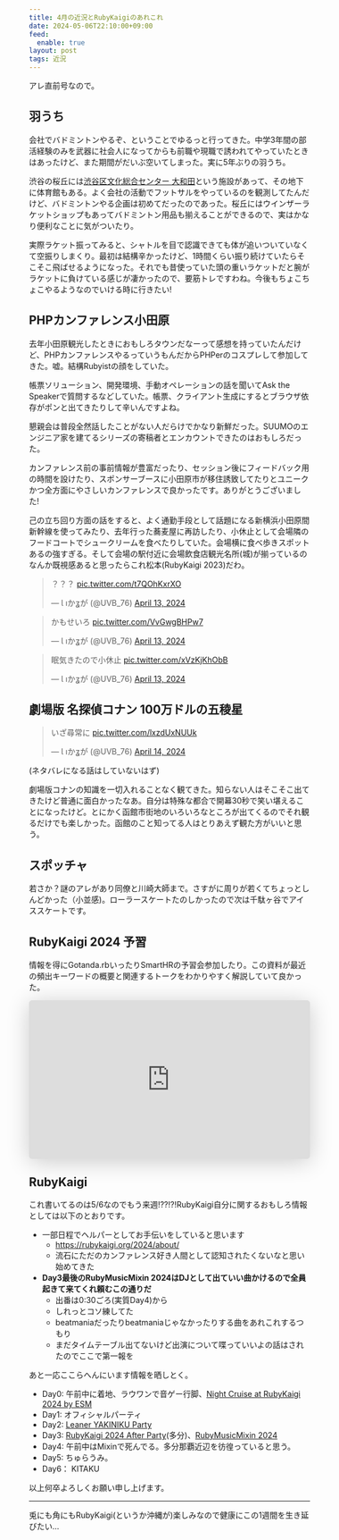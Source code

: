 ```yaml
---
title: 4月の近況とRubyKaigiのあれこれ
date: 2024-05-06T22:10:00+09:00
feed:
  enable: true
layout: post
tags: 近況
---
```


アレ直前号なので。

## 羽うち

会社でバドミントンやるぞ、ということでゆるっと行ってきた。中学3年間の部活経験のみを武器に社会人になってからも前職や現職で誘われてやっていたときはあったけど、また期間がだいぶ空いてしまった。実に5年ぶりの羽うち。

渋谷の桜丘には[渋谷区文化総合センター 大和田](https://shibu-cul.jp/)という施設があって、その地下に体育館もある。よく会社の活動でフットサルをやっているのを観測してたんだけど、バドミントンやる企画は初めてだったのであった。桜丘にはウインザーラケットショップもあってバドミントン用品も揃えることができるので、実はかなり便利なことに気がついたり。

実際ラケット振ってみると、シャトルを目で認識できても体が追いついていなくて空振りしまくり。最初は結構辛かったけど、1時間くらい振り続けていたらそこそこ飛ばせるようになった。それでも昔使っていた頭の重いラケットだと腕がラケットに負けている感じが凄かったので、要筋トレですわね。今後もちょこちょこやるようなのでいける時に行きたい!


##  PHPカンファレンス小田原

去年小田原観光したときにおもしろタウンだなーって感想を持っていたんだけど、PHPカンファレンスやるっていうもんだからPHPerのコスプレして参加してきた。嘘。結構Rubyistの顔をしていた。

帳票ソリューション、開発環境、手動オペレーションの話を聞いてAsk the Speakerで質問するなどしていた。帳票、クライアント生成にするとブラウザ依存がポンと出てきたりして辛いんですよね。

懇親会は普段全然話したことがない人だらけでかなり新鮮だった。SUUMOのエンジニア家を建てるシリーズの寄稿者とエンカウントできたのはおもしろだった。

カンファレンス前の事前情報が豊富だったり、セッション後にフィードバック用の時間を設けたり、スポンサーブースに小田原市が移住誘致してたりとユニークかつ全方面にやさしいカンファレンスで良かったです。ありがとうございました!

己の立ち回り方面の話をすると、よく通勤手段として話題になる新横浜小田原間新幹線を使ってみたり、去年行った蕎麦屋に再訪したり、小休止として会場隣のフードコートでシュークリームを食べたりしていた。会場横に食べ歩きスポットあるの強すぎる。そして会場の駅付近に会場飲食店観光名所(城)が揃っているのなんか既視感あると思ったらこれ松本(RubyKaigi 2023)だわ。

<blockquote class="twitter-tweet"><p lang="zxx" dir="ltr">？？？ <a href="https://t.co/t7QOhKxrXO">pic.twitter.com/t7QOhKxrXO</a></p>&mdash; Ɩ ıかʓが (@UVB_76) <a href="https://twitter.com/UVB_76/status/1778951223586230348?ref_src=twsrc%5Etfw">April 13, 2024</a></blockquote> <script async src="https://platform.twitter.com/widgets.js" charset="utf-8"></script>

<blockquote class="twitter-tweet"><p lang="ja" dir="ltr">かもせいろ <a href="https://t.co/VvGwgBHPw7">pic.twitter.com/VvGwgBHPw7</a></p>&mdash; Ɩ ıかʓが (@UVB_76) <a href="https://twitter.com/UVB_76/status/1779012381701537811?ref_src=twsrc%5Etfw">April 13, 2024</a></blockquote> <script async src="https://platform.twitter.com/widgets.js" charset="utf-8"></script>

<blockquote class="twitter-tweet"><p lang="ja" dir="ltr">眠気きたので小休止 <a href="https://t.co/xVzKjKhObB">pic.twitter.com/xVzKjKhObB</a></p>&mdash; Ɩ ıかʓが (@UVB_76) <a href="https://twitter.com/UVB_76/status/1779028321889849675?ref_src=twsrc%5Etfw">April 13, 2024</a></blockquote> <script async src="https://platform.twitter.com/widgets.js" charset="utf-8"></script>

## 劇場版 名探偵コナン 100万ドルの五稜星

<blockquote class="twitter-tweet"><p lang="ja" dir="ltr">いざ尋常に <a href="https://t.co/lxzdUxNUUk">pic.twitter.com/lxzdUxNUUk</a></p>&mdash; Ɩ ıかʓが (@UVB_76) <a href="https://twitter.com/UVB_76/status/1779430367046582506?ref_src=twsrc%5Etfw">April 14, 2024</a></blockquote> <script async src="https://platform.twitter.com/widgets.js" charset="utf-8"></script>

(ネタバレになる話はしていないはず)

劇場版コナンの知識を一切入れることなく観てきた。知らない人はそこそこ出てきたけど普通に面白かったなあ。自分は特殊な都合で開幕30秒で笑い堪えることになったけど。とにかく函館市街地のいろいろなところが出てくるのでそれ観るだけでも楽しかった。函館のこと知ってる人はとりあえず観た方がいいと思う。

## スポッチャ

若さか？謎のアレがあり同僚と川崎大師まで。さすがに周りが若くてちょっとしんどかった（小並感)。ローラースケートたのしかったので次は千駄ヶ谷でアイススケートです。

## RubyKaigi 2024 予習

情報を得にGotanda.rbいったりSmartHRの予習会参加したり。この資料が最近の頻出キーワードの概要と関連するトークをわかりやすく解説していて良かった。

<iframe class="speakerdeck-iframe" frameborder="0" src="https://speakerdeck.com/player/5dc6145a532c4a0e9404ee394f07c808" title="ふつうのWebサービス開発者がRubyKaigiを楽しむためのRubyの知識 " allowfullscreen="true" style="border: 0px; background: padding-box padding-box rgba(0, 0, 0, 0.1); margin: 0px; padding: 0px; border-radius: 6px; box-shadow: rgba(0, 0, 0, 0.2) 0px 5px 40px; width: 100%; height: auto; aspect-ratio: 560 / 315;" data-ratio="1.7777777777777777"></iframe>

## RubyKaigi

これ書いてるのは5/6なのでもう来週!??!?!RubyKaigi自分に関するおもしろ情報としては以下のとおりです。

- 一部日程でヘルパーとしてお手伝いをしていると思います
  - https://rubykaigi.org/2024/about/
  - 流石にただのカンファレンス好き人間として認知されたくないなと思い始めてきた
- **Day3最後のRubyMusicMixin 2024はDJとして出ていい曲かけるので全員起きて来てくれ頼むこの通りだ**
  - 出番は0:30ごろ(実質Day4)から
  - しれっとコソ練してた
  - beatmaniaだったりbeatmaniaじゃなかったりする曲をあれこれするつもり
  - まだタイムテーブル出てないけど出演について喋っていいよの話はされたのでここで第一報を

あと一応ここらへんにいます情報を晒しとく。

- Day0: 午前中に着地、ラウワンで音ゲー行脚、[Night Cruise at RubyKaigi 2024 by ESM](https://esminc.doorkeeper.jp/events/171826)
- Day1: オフィシャルパーティ
- Day2: [Leaner YAKINIKU Party](https://leanertechnologies.connpass.com/event/313568/)
- Day3: [RubyKaigi 2024 After Party](https://connpass.com/event/313947/)(多分)、[RubyMusicMixin 2024](https://conference.pixiv.co.jp/2024/rubymusicmixin)
- Day4: 午前中はMixinで死んでる。多分那覇近辺を彷徨っていると思う。
- Day5: ちゅらうみ。
- Day6： KITAKU

以上何卒よろしくお願い申し上げます。

--------

兎にも角にもRubyKaigi(というか沖縄が)楽しみなので健康にこの1週間を生き延びたい...
